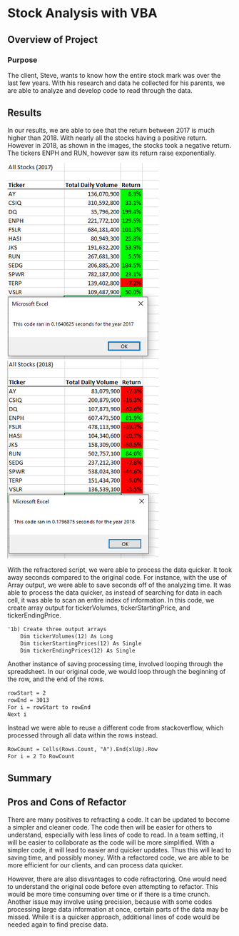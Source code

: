 # Stock Analysis with VBA

## Overview of Project
### Purpose
The client, Steve, wants to know how the entire stock mark was over the last few years.  With his research and data he collected for his parents, we are able to analyze and develop code to read through the data.

## Results

In our results, we are able to see that the return between 2017 is much higher than 2018. With nearly all the stocks having a positive return.  However in 2018, as shown in the images, the stocks took a negative return.  The tickers ENPH and RUN, however saw its return raise exponentially.

![This is an image](https://github.com/sadayas/stock-analysis/blob/main/VBA_Challenge_2017.png)   ![This is an image](https://github.com/sadayas/stock-analysis/blob/main/VBA_Challenge_2018.png)

With the refractored script, we were able to process the data quicker.  It took away seconds compared to the original code.  For instance, with the use of Array output, we were able to save seconds off of the analyzing time.  It was able to process the data quicker, as instead of searching for data in each cell, it was able to scan an entire index of information.  In this code, we create array output for tickerVolumes, tickerStartingPrice, and tickerEndingPrice.

```
'1b) Create three output arrays
    Dim tickerVolumes(12) As Long
    Dim tickerStartingPrices(12) As Single
    Dim tickerEndingPrices(12) As Single
```
Another instance of saving processing time, involved looping through the spreadsheet.  In our original code, we would loop through the beginning of the row, and the end of the rows.

```
rowStart = 2
rowEnd = 3013
For i = rowStart to rowEnd
Next i
````

Instead we were able to reuse a different code from stackoverflow, which processed through all data within the rows instead.

```
RowCount = Cells(Rows.Count, "A").End(xlUp).Row
For i = 2 To RowCount
````

## Summary
## Pros and Cons of Refactor
There are many positives to refracting a code.   It can be updated to become a simpler and cleaner code.   The code then will be easier for others to understand, especially with less lines of code to read.  In a team setting, it will be easier to collaborate as the code will be more simplified. With a simpler code, it will lead to easier and quicker updates. Thus this will lead to saving time, and possibly money.  With a refactored code, we are able to be more efficient for our clients, and can process data quicker.  

However, there are also disvantages to code refractoring. One would need to understand the original code before even attempting to refactor.  This would be more time consuming over time or if there is a time crunch.  Another issue may involve using precision, because with some codes processing large data information at once, certain parts of the data may be missed.  While it is a quicker approach, additional lines of code would be needed again to find precise data.

##
